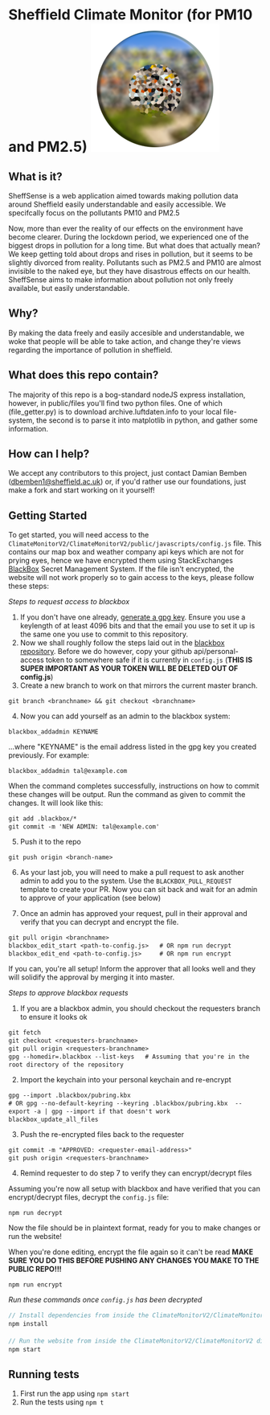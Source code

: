 # Sheffield Climate Monitor (for PM10 and PM2.5) ![alt text](https://github.com/dambem/ClimateMonitorV2/blob/master/ClimateMonitorV2/public/sheffsense.png "Logo Title Text 1")
## What is it?
SheffSense is a web application aimed towards making pollution data around Sheffield easily understandable and easily accessible. We specifcally focus on the pollutants PM10 and PM2.5

Now, more than ever the reality of our effects on the environment have become clearer. During the lockdown period, we experienced one of the biggest drops in pollution for a long time. But what does that actually mean? We keep getting told about drops and rises in pollution, but it seems to be slightly divorced from reality. Pollutants such as PM2.5 and PM10 are almost invisible to the naked eye, but they have disastrous effects on our health. SheffSense aims to make information about pollution not only freely available, but easily understandable.  

## Why?
By making the data freely and easily accesible and understandable, we woke that people will be able to take action, and change they're views regarding the importance of pollution in sheffield.
## What does this repo contain?
The majority of this repo is a bog-standard nodeJS express installation, however, in public/files you'll find two python files. One of which (file_getter.py) is to download archive.luftdaten.info to your local file-system, the second is to parse it into matplotlib in python, and gather some information. 
## How can I help?
We accept any contributors to this project, just contact Damian Bemben (dbemben1@sheffield.ac.uk) or, if you'd rather use our foundations, just make a fork and start working on it yourself! 
## Getting Started
To get started, you will need access to the `ClimateMonitorV2/ClimateMonitorV2/public/javascripts/config.js` file. This contains our map box and weather company api keys which are not for prying eyes, hence we have encrypted them using StackExchanges [BlackBox](https://github.com/StackExchange/blackbox) Secret Management System. If the file isn't encrypted, the website will not work properly so to gain access to the keys, please follow these steps:

*Steps to request access to blackbox*
1. If you don't have one already, [generate a gpg key](https://docs.github.com/en/github/authenticating-to-github/generating-a-new-gpg-key). Ensure you use a keylength of at least 4096 bits and that the email you use to set it up is the same one you use to commit to this repository.
2. Now we shall roughly follow the steps laid out in the [blackbox repository](https://github.com/StackExchange/blackbox#how-to-indoctrinate-a-new-user-into-the-system). Before we do however, copy your github api/personal-access token to somewhere safe if it is currently in `config.js` (**THIS IS SUPER IMPORTANT AS YOUR TOKEN WILL BE DELETED OUT OF config.js**)
3. Create a new branch to work on that mirrors the current master branch.
```
git branch <branchname> && git checkout <branchname>
```
4. Now you can add yourself as an admin to the blackbox system:
```
blackbox_addadmin KEYNAME
```
...where "KEYNAME" is the email address listed in the gpg key you created previously. For example:
```
blackbox_addadmin tal@example.com
```
When the command completes successfully, instructions on how to commit these changes will be output. Run the command as given to commit the changes. It will look like this:
```
git add .blackbox/*
git commit -m 'NEW ADMIN: tal@example.com'
```
5. Push it to the repo
```
git push origin <branch-name>
```
6. As your last job, you will need to make a pull request to ask another admin to add you to the system. Use the `BLACKBOX_PULL_REQUEST` template to create your PR. Now you can sit back and wait for an admin to approve of your application (see below)

7. Once an admin has approved your request, pull in their approval and verify that you can decrypt and encrypt the file. 
```
git pull origin <branchname>
blackbox_edit_start <path-to-config.js>   # OR npm run decrypt
blackbox_edit_end <path-to-config.js>     # OR npm run encrypt
```

If you can, you're all setup! Inform the approver that all looks well and they will solidify the approval by merging it into master.

*Steps to approve blackbox requests*
1. If you are a blackbox admin, you should checkout the requesters branch to ensure it looks ok
```
git fetch
git checkout <requesters-branchname>
git pull origin <requesters-branchname>
gpg --homedir=.blackbox --list-keys   # Assuming that you're in the root directory of the repository
```
2. Import the keychain into your personal keychain and re-encrypt
```
gpg --import .blackbox/pubring.kbx    
# OR gpg --no-default-keyring --keyring .blackbox/pubring.kbx  --export -a | gpg --import if that doesn't work
blackbox_update_all_files
```
3. Push the re-encrypted files back to the requester
```
git commit -m "APPROVED: <requester-email-address>"
git push origin <requesters-branchname>
```
4. Remind requester to do step 7 to verify they can encrypt/decrypt files

Assuming you're now all setup with blackbox and have verified that you can encrypt/decrypt files, decrypt the `config.js` file:
```
npm run decrypt
```
Now the file should be in plaintext format, ready for you to make changes or run the website! 

When you're done editing, encrypt the file again so it can't be read
**MAKE SURE YOU DO THIS BEFORE PUSHING ANY CHANGES YOU MAKE TO THE PUBLIC REPO!!!**
```
npm run encrypt
```

*Run these commands once `config.js` has been decrypted*
```javascript
// Install dependencies from inside the ClimateMonitorV2/ClimateMonitorV2 directory
npm install

// Run the website from inside the ClimateMonitorV2/ClimateMonitorV2 directory
npm start
```
## Running tests
1. First run the app using `npm start`
2. Run the tests using `npm t`
